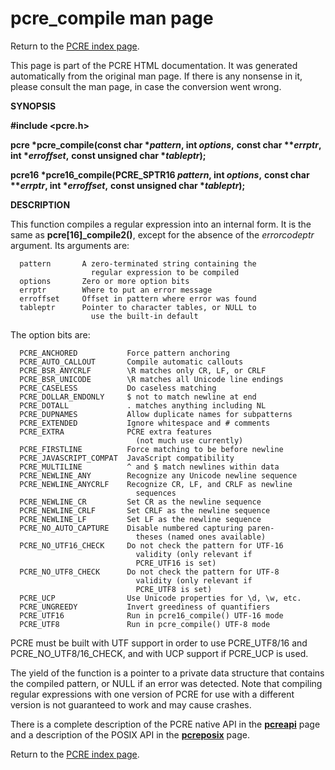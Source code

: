 pcre\_compile man page
======================

Return to the [PCRE index page](index.html).

This page is part of the PCRE HTML documentation. It was generated automatically from the original man page. If there is any nonsense in it, please consult the man page, in case the conversion went wrong.

**SYNOPSIS**

**\#include &lt;pcre.h&gt;**

**pcre \*pcre\_compile(const char \**pattern*, int *options*,** **const char \*\**errptr*, int \**erroffset*,** **const unsigned char \**tableptr*);**

**pcre16 \*pcre16\_compile(PCRE\_SPTR16 *pattern*, int *options*,** **const char \*\**errptr*, int \**erroffset*,** **const unsigned char \**tableptr*);**

**DESCRIPTION**

This function compiles a regular expression into an internal form. It is the same as **pcre\[16\]\_compile2()**, except for the absence of the *errorcodeptr* argument. Its arguments are:

      pattern       A zero-terminated string containing the
                      regular expression to be compiled
      options       Zero or more option bits
      errptr        Where to put an error message
      erroffset     Offset in pattern where error was found
      tableptr      Pointer to character tables, or NULL to
                      use the built-in default

The option bits are:

      PCRE_ANCHORED           Force pattern anchoring
      PCRE_AUTO_CALLOUT       Compile automatic callouts
      PCRE_BSR_ANYCRLF        \R matches only CR, LF, or CRLF
      PCRE_BSR_UNICODE        \R matches all Unicode line endings
      PCRE_CASELESS           Do caseless matching
      PCRE_DOLLAR_ENDONLY     $ not to match newline at end
      PCRE_DOTALL             . matches anything including NL
      PCRE_DUPNAMES           Allow duplicate names for subpatterns
      PCRE_EXTENDED           Ignore whitespace and # comments
      PCRE_EXTRA              PCRE extra features
                                (not much use currently)
      PCRE_FIRSTLINE          Force matching to be before newline
      PCRE_JAVASCRIPT_COMPAT  JavaScript compatibility
      PCRE_MULTILINE          ^ and $ match newlines within data
      PCRE_NEWLINE_ANY        Recognize any Unicode newline sequence
      PCRE_NEWLINE_ANYCRLF    Recognize CR, LF, and CRLF as newline
                                sequences
      PCRE_NEWLINE_CR         Set CR as the newline sequence
      PCRE_NEWLINE_CRLF       Set CRLF as the newline sequence
      PCRE_NEWLINE_LF         Set LF as the newline sequence
      PCRE_NO_AUTO_CAPTURE    Disable numbered capturing paren-
                                theses (named ones available)
      PCRE_NO_UTF16_CHECK     Do not check the pattern for UTF-16
                                validity (only relevant if
                                PCRE_UTF16 is set)
      PCRE_NO_UTF8_CHECK      Do not check the pattern for UTF-8
                                validity (only relevant if
                                PCRE_UTF8 is set)
      PCRE_UCP                Use Unicode properties for \d, \w, etc.
      PCRE_UNGREEDY           Invert greediness of quantifiers
      PCRE_UTF16              Run in pcre16_compile() UTF-16 mode
      PCRE_UTF8               Run in pcre_compile() UTF-8 mode

PCRE must be built with UTF support in order to use PCRE\_UTF8/16 and PCRE\_NO\_UTF8/16\_CHECK, and with UCP support if PCRE\_UCP is used.

The yield of the function is a pointer to a private data structure that contains the compiled pattern, or NULL if an error was detected. Note that compiling regular expressions with one version of PCRE for use with a different version is not guaranteed to work and may cause crashes.

There is a complete description of the PCRE native API in the [**pcreapi**](pcreapi.html) page and a description of the POSIX API in the [**pcreposix**](pcreposix.html) page.

Return to the [PCRE index page](index.html).

